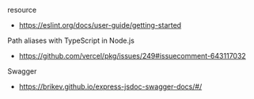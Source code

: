resource
- https://eslint.org/docs/user-guide/getting-started

Path aliases with TypeScript in Node.js
- https://github.com/vercel/pkg/issues/249#issuecomment-643117032

Swagger
- https://brikev.github.io/express-jsdoc-swagger-docs/#/